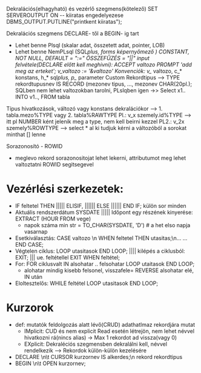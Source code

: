 Dekralációs(elhagyható) és vezérlő szegmens(kötelező)
SET SERVEROUTPUT ON -- kiiratas engedelyezese
DBMS_OUTPUT.PUTLINE("printkent kiiratas");

Dekralációs szegmens
DECLARE- től a BEGIN- ig tart
- Lehet benne Plsql (skalar adat, összetett adat, pointer, LOB)
- Lehet benne NemPLsql (SQL*plus, forms képernyőmező )
CONSTANT, NOT NULL, DEFAULT = ":="
ÖSSZEFŰZÉS = "||"
input felvétele(DECLARE előtt kell meghivni): ACCEPT valtozo PROMPT 'add meg az erteket';
v_valtozo := '&valtozo'
Konvenciók: v_* valtozo, c_* konstans, h_* sql*plus, p_* parameter
Custom Rekordtipus --> TYPE rekordtupusnev IS RECORD (mezonev tipus, ..., mezonev CHAR(20pl.);
SQLben nem lehet valtozokban tarolni, PLslqben igen ->> Select x1.. INTO v1.., FROM tabla

Típus hivatkozások, változó vagy konstans dekralációkor --> 1. tabla.mezo%TYPE vagy 2. tabla%RAWTYPE
Pl.: v_x szemely.id%TYPE --> itt pl NUMBER ként jelenik meg a type, nem kell beirni kezzel
PL2.: v_2x szemely%ROWTYPE --> select * al ki tudjuk kérni a változóból a sorokat minthat [] lenne

Sorazonosító - ROWID
- meglevo rekord sorazonositojat lehet lekerni, attributumot meg lehet valtoztatni ROWID segitsegevel

# Vezérlési szerkezetek:
- IF feltetel THEN ||||| ELISIF, |||||| ELSE |||||| END IF; külön sor minden
- Aktuális rendszerdátum SYSDATE ||||| Időpont egy részének kinyerése: EXTRACT (HOUR FROM vege)
  - napok száma min str = TO_CHAR(SYSDATE, 'D') # a het elso napja vasarnap
- Esetkiválasztás: CASE valtozo \n WHEN feltetel THEN utasitas;\n... ... END CASE;
- Végtelen ciklus: LOOP utasitasok END LOOP; |||| kilépés a ciklusból: EXIT; ||| ue. feltétellel EXIT WHEN feltétel;
- For: FOR ciklusvalt IN alsohatar .. felsohatar LOOP utaitasok END LOOP;
  - alohatar mindig kisebb felsonel, visszafele= REVERSE alsohatar elé, IN után
- Eloltesztelős: WHILE feltétel LOOP utasitasok END LOOP;

# Kurzorok
- def: mutatók feldolgozás alatt lévő(CRUD) adathatlmaz rekordjára mutat
    - IMplicit: CUD és nem explicit Read esetén létrejön, nem lehet névvel hivatkozni rá(nincs alias) -> Max 1 rekordot ad vissza(vagy 0)
    - EXplicit: Dekraléciós szegmensben dekralálni kell, névvel rendelkezik --> Rekordok külön-külön kezelésére
- DECLARE \n\t CURSOR kurzornev IS alkerdes;\n rekord rekordtipus
- BEGIN \n\t OPEN kurzornev; 
